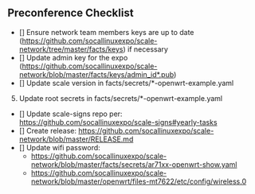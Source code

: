 ## Preconference Checklist

- [] Ensure network team members keys are up to date (https://github.com/socallinuxexpo/scale-network/tree/master/facts/keys) if necessary
- [] Update admin key for the expo (https://github.com/socallinuxexpo/scale-network/blob/master/facts/keys/admin_id*.pub)
- [] Update scale version in facts/secrets/*-openwrt-example.yaml
5. Update root secrets in facts/secrets/*-openwrt-example.yaml
- [] Update scale-signs repo per: https://github.com/socallinuxexpo/scale-signs#yearly-tasks
- [] Create release: https://github.com/socallinuxexpo/scale-network/blob/master/RELEASE.md
- [] Update wifi password:
    - https://github.com/socallinuxexpo/scale-network/blob/master/facts/secrets/ar71xx-openwrt-show.yaml
    - https://github.com/socallinuxexpo/scale-network/blob/master/openwrt/files-mt7622/etc/config/wireless.0
